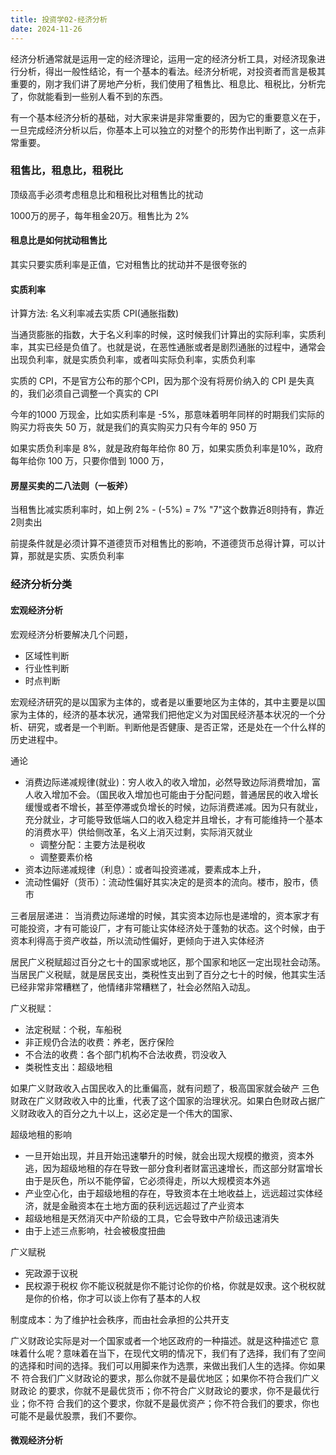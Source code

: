 ```yaml
---
title: 投资学02-经济分析
date: 2024-11-26
---
```


经济分析通常就是运用一定的经济理论，运用一定的经济分析工具，对经济现象进行分析，得出一般性结论，有一个基本的看法。经济分析呢，对投资者而言是极其重要的，刚才我们讲了房地产分析，我们使用了租售比、租息比、租税比，分析完了，你就能看到一些别人看不到的东西。

有一个基本经济分析的基础，对大家来讲是非常重要的，因为它的重要意义在于，一旦完成经济分析以后，你基本上可以独立的对整个的形势作出判断了，这一点非常重要。




### 租售比，租息比，租税比

顶级高手必须考虑租息比和租税比对租售比的扰动

1000万的房子，每年租金20万。租售比为 2%



#### 租息比是如何扰动租售比

其实只要实质利率是正值，它对租售比的扰动并不是很夸张的

#### 实质利率

计算方法: 名义利率减去实质 CPI(通胀指数)

当通货膨胀的指数，大于名义利率的时候，这时候我们计算出的实际利率，实质利率，其实已经是负值了。也就是说，在恶性通胀或者是剧烈通胀的过程中，通常会出现负利率，就是实质负利率，或者叫实际负利率，实质负利率


实质的 CPI，不是官方公布的那个CPI，因为那个没有将房价纳入的 CPI 是失真的，我们必须自己调整一个真实的 CPI


今年的1000 万现金，比如实质利率是 -5%，那意味着明年同样的时期我们实际的购买力将丧失 50 万，就是我们的真实购买力只有今年的 950 万

如果实质负利率是 8%，就是政府每年给你 80 万，如果实质负利率是10%，政府每年给你 100 万，只要你借到 1000 万，


#### 房屋买卖的二八法则（一板斧）

当租售比减实质利率时，如上例 2% - (-5%) = 7% "7"这个数靠近8则持有，靠近2则卖出

前提条件就是必须计算不道德货币对租售比的影响，不道德货币总得计算，可以计算，那就是实质、实质负利率


### 经济分析分类

#### 宏观经济分析

宏观经济分析要解决几个问题，

- 区域性判断
- 行业性判断
- 时点判断

宏观经济研究的是以国家为主体的，或者是以重要地区为主体的，其中主要是以国家为主体的，经济的基本状况，通常我们把他定义为对国民经济基本状况的一个分析、研究，或者是一个判断。判断他是否健康、是否正常，还是处在一个什么样的历史进程中。


通论

- 消费边际递减规律(就业)：穷人收入的收入增加，必然导致边际消费增加，富人收入增加不会。（国民收入增加也可能由于分配问题，普通居民的收入增长缓慢或者不增长，甚至停滞或负增长的时候，边际消费递减。因为只有就业，充分就业，才可能导致低端人口的收入稳定并且增长，才有可能维持一个基本的消费水平）供给侧改革，名义上消灭过剩，实际消灭就业
  * 调整分配：主要方法是税收
  * 调整要素价格
- 资本边际递减规律（利息）：或者叫投资递减，要素成本上升，
- 流动性偏好（货币）：流动性偏好其实决定的是资本的流向。楼市，股市，债市

三者层层递进： 当消费边际递增的时候，其实资本边际也是递增的，资本家才有可能投资，才有可能设厂，才有可能让实体经济处于蓬勃的状态。这个时候，由于资本利得高于资产收益，所以流动性偏好，更倾向于进入实体经济

居民广义税赋超过百分之七十的国家或地区，那个国家和地区一定出现社会动荡。当居民广义税赋，就是居民支出，类税性支出到了百分之七十的时候，他其实生活已经非常非常糟糕了，他情绪非常糟糕了，社会必然陷入动乱。


广义税赋：
  - 法定税赋：个税，车船税
  - 非正规仍合法的收费：养老，医疗保险
  - 不合法的收费：各个部门机构不合法收费，罚没收入
  - 类税性支出：超级地租

如果广义财政收入占国民收入的比重偏高，就有问题了，极高国家就会破产
三色财政在广义财政收入中的比重，代表了这个国家的治理状况。如果白色财政占据广义财政收入的百分之九十以上，这必定是一个伟大的国家、


超级地租的影响
- 一旦开始出现，并且开始迅速攀升的时候，就会出现大规模的撤资，资本外逃，因为超级地租的存在导致一部分食利者财富迅速增长，而这部分财富增长由于是灰色，所以不能停留，它必须得走，所以大规模资本外逃
- 产业空心化，由于超级地租的存在，导致资本在土地收益上，远远超过实体经济，就是金融资本在土地方面的获利远远超过了产业资本
- 超级地租是天然消灭中产阶级的工具，它会导致中产阶级迅速消失
- 由于上述三点影响，社会被极度扭曲


广义赋税
- 宪政源于议税
- 民权源于税权 你不能议税就是你不能讨论你的价格，你就是奴隶。这个税权就是你的价格，你才可以谈上你有了基本的人权



制度成本：为了维护社会秩序，而由社会承担的公共开支



广义财政论实际是对一个国家或者一个地区政府的一种描述。就是这种描述它
意味着什么呢？意味着在当下，在现代文明的情况下，我们有了选择，我们有了空间
的选择和时间的选择。我们可以用脚来作为选票，来做出我们人生的选择。你如果不
符合我们广义财政论的要求，那么你就不是最优地区；如果你不符合我们广义财政论
的要求，你就不是最优货币；你不符合广义财政论的要求，你不是最优行业；你不符
合我们的这个要求，你就不是最优资产；你不符合我们的要求，你也可能不是最优股票，我们不要你。





#### 微观经济分析